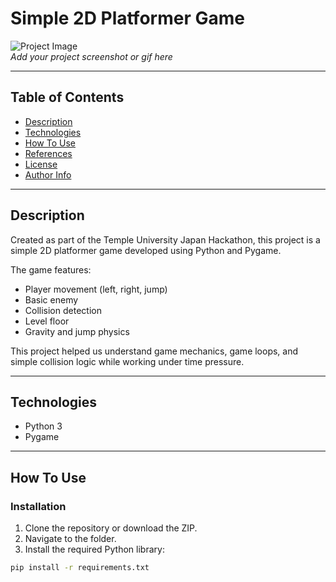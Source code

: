 # Simple 2D Platformer Game

![Project Image](assets/project_image.png)  
*Add your project screenshot or gif here*

---

## Table of Contents  
- [Description](#description)  
- [Technologies](#technologies)  
- [How To Use](#how-to-use)  
- [References](#references)  
- [License](#license)  
- [Author Info](#author-info)  

---

## Description

Created as part of the Temple University Japan Hackathon, this project is a simple 2D platformer game developed using Python and Pygame.

The game features:
- Player movement (left, right, jump)
- Basic enemy
- Collision detection
- Level floor
- Gravity and jump physics

This project helped us understand game mechanics, game loops, and simple collision logic while working under time pressure.



---

## Technologies

- Python 3
- Pygame



---

## How To Use

### Installation

1. Clone the repository or download the ZIP.
2. Navigate to the folder.
3. Install the required Python library:

```bash
pip install -r requirements.txt
